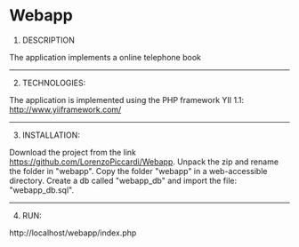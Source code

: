 Webapp
======

1. DESCRIPTION

The application implements a online telephone book


-----------------------------------------------------------------------------------------

2. TECHNOLOGIES:

The application is implemented using the PHP framework YII 1.1: http://www.yiiframework.com/


-----------------------------------------------------------------------------------------

3. INSTALLATION:

Download the project from the link https://github.com/LorenzoPiccardi/Webapp.
Unpack the zip and rename the folder in "webapp".
Copy the folder "webapp" in a web-accessible directory.
Create a db called "webapp_db" and import the file: "webapp_db.sql".


------------------------------------------------------------------------------------------

4. RUN:

 http://localhost/webapp/index.php
